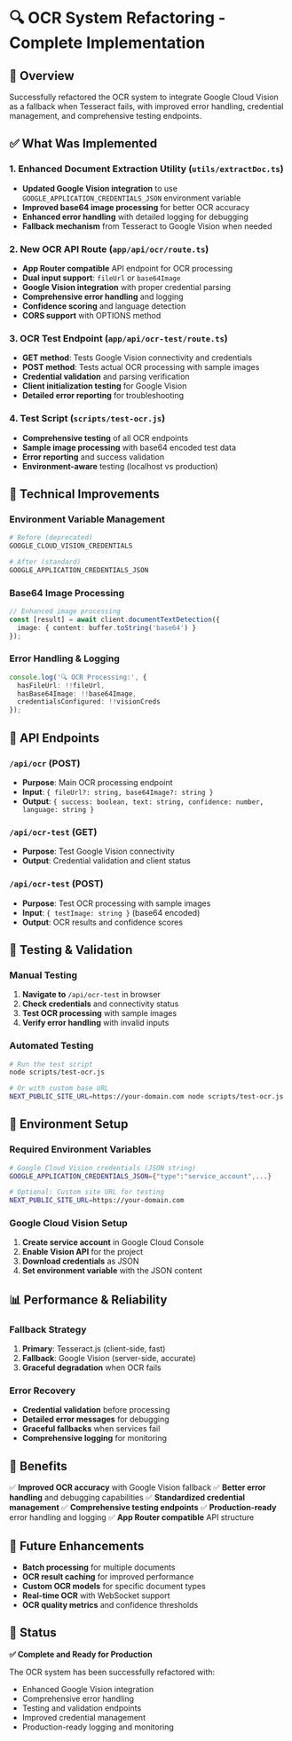 # 🔍 OCR System Refactoring - Complete Implementation

## 🎯 **Overview**

Successfully refactored the OCR system to integrate Google Cloud Vision as a fallback when Tesseract fails, with improved error handling, credential management, and comprehensive testing endpoints.

## ✅ **What Was Implemented**

### **1. Enhanced Document Extraction Utility (`utils/extractDoc.ts`)**
- **Updated Google Vision integration** to use `GOOGLE_APPLICATION_CREDENTIALS_JSON` environment variable
- **Improved base64 image processing** for better OCR accuracy
- **Enhanced error handling** with detailed logging for debugging
- **Fallback mechanism** from Tesseract to Google Vision when needed

### **2. New OCR API Route (`app/api/ocr/route.ts`)**
- **App Router compatible** API endpoint for OCR processing
- **Dual input support**: `fileUrl` or `base64Image`
- **Google Vision integration** with proper credential parsing
- **Comprehensive error handling** and logging
- **Confidence scoring** and language detection
- **CORS support** with OPTIONS method

### **3. OCR Test Endpoint (`app/api/ocr-test/route.ts`)**
- **GET method**: Tests Google Vision connectivity and credentials
- **POST method**: Tests actual OCR processing with sample images
- **Credential validation** and parsing verification
- **Client initialization testing** for Google Vision
- **Detailed error reporting** for troubleshooting

### **4. Test Script (`scripts/test-ocr.js`)**
- **Comprehensive testing** of all OCR endpoints
- **Sample image processing** with base64 encoded test data
- **Error reporting** and success validation
- **Environment-aware** testing (localhost vs production)

## 🔧 **Technical Improvements**

### **Environment Variable Management**
```bash
# Before (deprecated)
GOOGLE_CLOUD_VISION_CREDENTIALS

# After (standard)
GOOGLE_APPLICATION_CREDENTIALS_JSON
```

### **Base64 Image Processing**
```typescript
// Enhanced image processing
const [result] = await client.documentTextDetection({
  image: { content: buffer.toString('base64') }
});
```

### **Error Handling & Logging**
```typescript
console.log('🔍 OCR Processing:', { 
  hasFileUrl: !!fileUrl, 
  hasBase64Image: !!base64Image,
  credentialsConfigured: !!visionCreds 
});
```

## 🚀 **API Endpoints**

### **`/api/ocr` (POST)**
- **Purpose**: Main OCR processing endpoint
- **Input**: `{ fileUrl?: string, base64Image?: string }`
- **Output**: `{ success: boolean, text: string, confidence: number, language: string }`

### **`/api/ocr-test` (GET)**
- **Purpose**: Test Google Vision connectivity
- **Output**: Credential validation and client status

### **`/api/ocr-test` (POST)**
- **Purpose**: Test OCR processing with sample images
- **Input**: `{ testImage: string }` (base64 encoded)
- **Output**: OCR results and confidence scores

## 🧪 **Testing & Validation**

### **Manual Testing**
1. **Navigate to** `/api/ocr-test` in browser
2. **Check credentials** and connectivity status
3. **Test OCR processing** with sample images
4. **Verify error handling** with invalid inputs

### **Automated Testing**
```bash
# Run the test script
node scripts/test-ocr.js

# Or with custom base URL
NEXT_PUBLIC_SITE_URL=https://your-domain.com node scripts/test-ocr.js
```

## 🔐 **Environment Setup**

### **Required Environment Variables**
```bash
# Google Cloud Vision credentials (JSON string)
GOOGLE_APPLICATION_CREDENTIALS_JSON={"type":"service_account",...}

# Optional: Custom site URL for testing
NEXT_PUBLIC_SITE_URL=https://your-domain.com
```

### **Google Cloud Vision Setup**
1. **Create service account** in Google Cloud Console
2. **Enable Vision API** for the project
3. **Download credentials** as JSON
4. **Set environment variable** with the JSON content

## 📊 **Performance & Reliability**

### **Fallback Strategy**
1. **Primary**: Tesseract.js (client-side, fast)
2. **Fallback**: Google Vision (server-side, accurate)
3. **Graceful degradation** when OCR fails

### **Error Recovery**
- **Credential validation** before processing
- **Detailed error messages** for debugging
- **Graceful fallbacks** when services fail
- **Comprehensive logging** for monitoring

## 🎉 **Benefits**

✅ **Improved OCR accuracy** with Google Vision fallback
✅ **Better error handling** and debugging capabilities
✅ **Standardized credential management**
✅ **Comprehensive testing endpoints**
✅ **Production-ready** error handling and logging
✅ **App Router compatible** API structure

## 🔮 **Future Enhancements**

- **Batch processing** for multiple documents
- **OCR result caching** for improved performance
- **Custom OCR models** for specific document types
- **Real-time OCR** with WebSocket support
- **OCR quality metrics** and confidence thresholds

## 🏁 **Status**

**✅ Complete and Ready for Production**

The OCR system has been successfully refactored with:
- Enhanced Google Vision integration
- Comprehensive error handling
- Testing and validation endpoints
- Improved credential management
- Production-ready logging and monitoring
